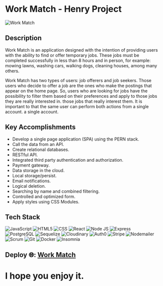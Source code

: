 # Work Match - Henry Project

![Work Match](https://img.freepik.com/foto-gratis/vista-lateral-personas-negocios-recortadas-irreconocibles-que-trabajan-escritorio-comun_1098-20474.jpg?w=996&t=st=1676411004~exp=1676411604~hmac=e1efba50829f96db6725b4e4847d272f90f76afe4f2fdaae49c9d11ed0a9e580)

## Description

Work Match is an application designed with the intention of providing users with the ability to find or offer temporary jobs. These jobs must be completed successfully in less than 8 hours and in person, for example: mowing lawns, washing cars, walking dogs, cleaning houses, among many others.

Work Match has two types of users: job offerers and job seekers. Those users who decide to offer a job are the ones who make the postings that appear on the home page. So, users who are looking for jobs have the possibility to filter them based on their preferences and apply to those jobs they are really interested in. those jobs that really interest them. It is important to that the same user can perform both actions from a single account. a single account.

## Key Accomplishments
- Develop a single page application (SPA) using the PERN stack.
- Call the data from an API.
- Create relational databases.
- RESTful API.
- Integrated third party authentication and authorization.
- Payment gateway.
- Data storage in the cloud.
- Local storage/persist.
- Email notifications.
- Logical deletion.
- Searching by name and combined filtering.
- Controlled and optimized form.
- Apply styles using CSS Modules.

## Tech Stack 
![JavaScript](https://img.shields.io/badge/-JavaScript-8DD6F9?style=flat-square&logo=html5&logoColor=white)
![HTML5](https://img.shields.io/badge/-HTML5-45b8d8?style=flat-square&logo=html5&logoColor=white)
![CSS](https://img.shields.io/badge/-CSS-46a2f1?style=flat-square&logo=html5&logoColor=white)
![React](https://img.shields.io/badge/-React-2088FF?style=flat-square&logo=react&logoColor=white)
![Node JS](https://img.shields.io/badge/-Nodejs-764ABC?style=flat-square&logo=redux&logoColor=white)
![Express](https://img.shields.io/badge/-Express-5849BE?style=flat-square&logo=sass&logoColor=white)
![PostgreSQL](https://img.shields.io/badge/-Postgresql-430098?style=flat-square&logo=html5&logoColor=white)
![Sequelize](https://img.shields.io/badge/-Sequelize-B7178C?style=flat-square&logo=Node.js&logoColor=white)
![Cloudinary](https://img.shields.io/badge/-Cloudinary-E10098?style=flat-square&logo=html5&logoColor=white)
![Auth0](https://img.shields.io/badge/-Auth0-CC6699?style=flat-square&logo=html5&logoColor=white)
![Stripe](https://img.shields.io/badge/-Stripe-e04a63?style=flat-square&logo=html5&logoColor=white)
![Nodemailer](https://img.shields.io/badge/-Nodemailer-c71835?style=flat-square&logo=html5&logoColor=white)
![Scrum](https://img.shields.io/badge/-Scrum-db1d04?style=flat-square&logo=mongodb&logoColor=white)
![Git](https://img.shields.io/badge/-Git-E34F26?style=flat-square&logo=html5&logoColor=white)
![Docker](https://img.shields.io/badge/-Docker-f0e00a?style=flat-square&logo=docker&logoColor=white)
![Insomnia](https://img.shields.io/badge/-Insomnia-a2c904?style=flat-square&logo=insomnia&logoColor=white)

## Deploy 🌐: [Work Match](https://work-match-client.vercel.app/)

# I hope you enjoy it.
